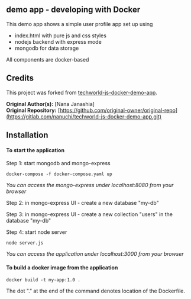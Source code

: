 ## demo app - developing with Docker

This demo app shows a simple user profile app set up using 
- index.html with pure js and css styles
- nodejs backend with express mode
- mongodb for data storage

All components are docker-based

## Credits

This project was forked from [techworld-js-docker-demo-app](https://gitlab.com/nanuchi/techworld-js-docker-demo-app.git). 

**Original Author(s):** [Nana Janashia]  
**Original Repository:** [https://github.com/original-owner/original-repo](https://gitlab.com/nanuchi/techworld-js-docker-demo-app.git)

## Installation
#### To start the application

Step 1: start mongodb and mongo-express

    docker-compose -f docker-compose.yaml up
    
_You can access the mongo-express under localhost:8080 from your browser_
    
Step 2: in mongo-express UI - create a new database "my-db"

Step 3: in mongo-express UI - create a new collection "users" in the database "my-db"       
    
Step 4: start node server 

    node server.js
    
_You can access the application under localhost:3000 from your browser_

#### To build a docker image from the application

    docker build -t my-app:1.0 .       
    
The dot "." at the end of the command denotes location of the Dockerfile.
